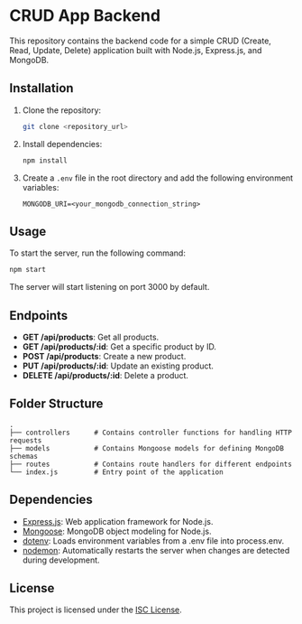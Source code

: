 # CRUD App Backend

This repository contains the backend code for a simple CRUD (Create, Read, Update, Delete) application built with Node.js, Express.js, and MongoDB.

## Installation

1. Clone the repository:

    ```bash
    git clone <repository_url>
    ```

2. Install dependencies:

    ```bash
    npm install
    ```

3. Create a `.env` file in the root directory and add the following environment variables:

    ```plaintext
    MONGODB_URI=<your_mongodb_connection_string>
    ```

## Usage

To start the server, run the following command:

```bash
npm start
```

The server will start listening on port 3000 by default.

## Endpoints

- **GET /api/products**: Get all products.
- **GET /api/products/:id**: Get a specific product by ID.
- **POST /api/products**: Create a new product.
- **PUT /api/products/:id**: Update an existing product.
- **DELETE /api/products/:id**: Delete a product.

## Folder Structure

```
.
├── controllers      # Contains controller functions for handling HTTP requests
├── models           # Contains Mongoose models for defining MongoDB schemas
├── routes           # Contains route handlers for different endpoints
└── index.js         # Entry point of the application
```

## Dependencies

- [Express.js](https://expressjs.com/): Web application framework for Node.js.
- [Mongoose](https://mongoosejs.com/): MongoDB object modeling for Node.js.
- [dotenv](https://www.npmjs.com/package/dotenv): Loads environment variables from a .env file into process.env.
- [nodemon](https://www.npmjs.com/package/nodemon): Automatically restarts the server when changes are detected during development.

## License

This project is licensed under the [ISC License](LICENSE).
